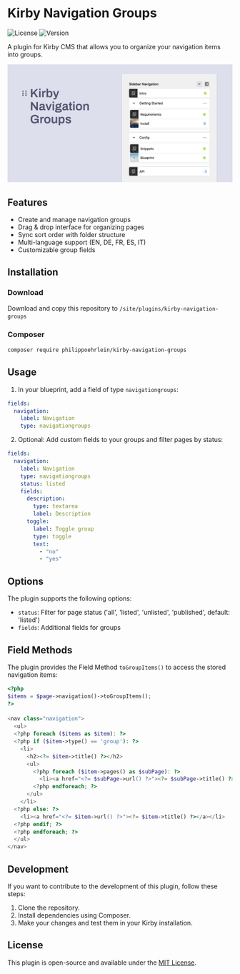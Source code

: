 # Kirby Navigation Groups
![License](https://img.shields.io/badge/license-MIT-green)
![Version](https://img.shields.io/badge/version-1.1.0-blue)

A plugin for Kirby CMS that allows you to organize your navigation items into groups.

![Cover Kirby Navigation Groups](.github/kirby-navigation-groups-cover.png)

## Features

- Create and manage navigation groups
- Drag & drop interface for organizing pages
- Sync sort order with folder structure
- Multi-language support (EN, DE, FR, ES, IT)
- Customizable group fields

## Installation

### Download

Download and copy this repository to `/site/plugins/kirby-navigation-groups`

### Composer
``` bash
composer require philippoehrlein/kirby-navigation-groups
```

## Usage

1. In your blueprint, add a field of type `navigationgroups`:


```yaml
fields:
  navigation:
    label: Navigation
    type: navigationgroups
```

2. Optional: Add custom fields to your groups and filter pages by status:

```yaml
fields:
  navigation:
    label: Navigation
    type: navigationgroups
    status: listed
    fields:
      description:
        type: textarea
        label: Description
      toggle:
        label: Toggle group
        type: toggle
        text:
          - "no"
          - "yes"
```


## Options

The plugin supports the following options:

- `status`: Filter for page status ('all', 'listed', 'unlisted', 'published', default: 'listed')
- `fields`: Additional fields for groups


## Field Methods
The plugin provides the Field Method `toGroupItems()` to access the stored navigation items:

```php
<?php
$items = $page->navigation()->toGroupItems();
?>

<nav class="navigation">
  <ul>
  <?php foreach ($items as $item): ?>
  <?php if ($item->type() == 'group'): ?>
    <li>
      <h2><?= $item->title() ?></h2>
      <ul>
        <?php foreach ($item->pages() as $subPage): ?>
          <li><a href="<?= $subPage->url() ?>"><?= $subPage->title() ?></a></li>
        <?php endforeach; ?>
      </ul>
    </li>
  <?php else: ?>
    <li><a href="<?= $item->url() ?>"><?= $item->title() ?></a></li>
  <?php endif; ?>
  <?php endforeach; ?>
  </ul>
</nav>
```

## Development

If you want to contribute to the development of this plugin, follow these steps:

1. Clone the repository.
2. Install dependencies using Composer.
3. Make your changes and test them in your Kirby installation.

## License

This plugin is open-source and available under the [MIT License](LICENSE.md).